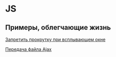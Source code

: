 # JS

## Примеры, облегчающие жизнь


[Запретить прокрутку при всплывающем окне](https://github.com/irumiantcev/web-development/blob/master/js/1.md)

[Передача файла Ajax](https://github.com/irumiantcev/web-development/blob/master/js/2.md)